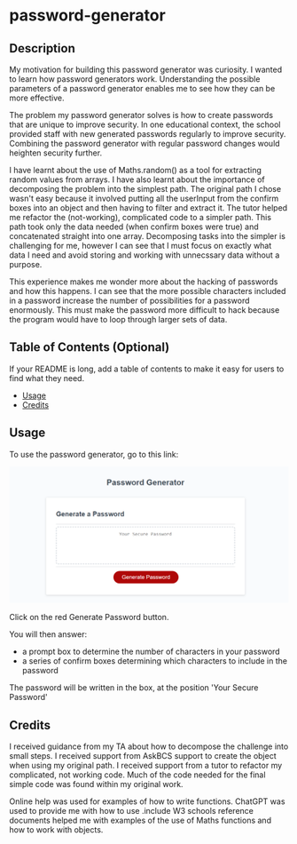 # password-generator

## Description

My motivation for building this password generator was curiosity. I wanted to learn how password generators work. Understanding the possible parameters of a password generator enables me to see how they can be more effective.

The problem my password generator solves is how to create passwords that are unique to improve security. In one educational context, the school provided staff with new generated passwords regularly to improve security. Combining the password generator with regular password changes would heighten security further. 

I have learnt about the use of Maths.random() as a tool for extracting random values from arrays. I have also learnt about the importance of decomposing the problem into the simplest path. The original path I chose wasn't easy because it involved putting all the userInput from the confirm boxes into an object and then having to filter and extract it. The tutor helped me refactor the (not-working), complicated code to a simpler path. This path took only the data needed (when confirm boxes were true) and concatenated straight into one array. Decomposing tasks into the simpler is challenging for me, however I can see that I must focus on exactly what data I need and avoid storing and working with unnecssary data without a purpose.

This experience makes me wonder more about the hacking of passwords and how this happens. I can see that the more possible characters included in a password increase the number of possibilities for a password enormously. This must make the password more difficult to hack because the program would have to loop through larger sets of data. 

## Table of Contents (Optional)

If your README is long, add a table of contents to make it easy for users to find what they need.

- [Usage](#usage)
- [Credits](#credits)

## Usage
To use the password generator, go to this link: 

![password-generator](assets/images/password-generator.png)

Click on the red Generate Password button. 

You will then answer:
- a prompt box to determine the number of characters in your password
- a series of confirm boxes determining which characters to include in the password

The password will be written in the box, at the position 'Your Secure Password'

## Credits

I received guidance from my TA about how to decompose the challenge into small steps. 
I received support from AskBCS support to create the object when using my original path.
I received support from a tutor to refactor my complicated, not working code. Much of the code needed for the final simple code was found within my original work.

Online help was used for examples of how to write functions. 
ChatGPT was used to provide me with how to use .include 
W3 schools reference documents helped me with examples of the use of Maths functions and how to work with objects. 

